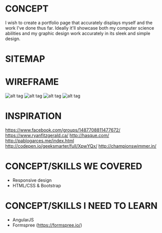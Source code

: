 # CONCEPT
I wish to create a portfolio page that accurately displays myself and the work I've done thus far. Ideally it'll showcase both my computer science abilities and my graphic design work accurately in its sleek and simple design.

# SITEMAP

# WIREFRAME
![alt tag](/img/1.png)
![alt tag](/img/2.png)
![alt tag](/img/3.png)
![alt tag](/img/4.png)

# INSPIRATION
https://www.facebook.com/groups/1487708811477672/
https://www.ryanfitzgerald.ca/
http://hasque.com/
http://pablogarces.me/index.html
http://codepen.io/geeksmarter/full/XpwYQx/
http://championswimmer.in/

# CONCEPT/SKILLS WE COVERED
* Responsive design
* HTML/CSS & Bootstrap

# CONCEPT/SKILLS I NEED TO LEARN
* AngularJS
* Formspree (https://formspree.io/)